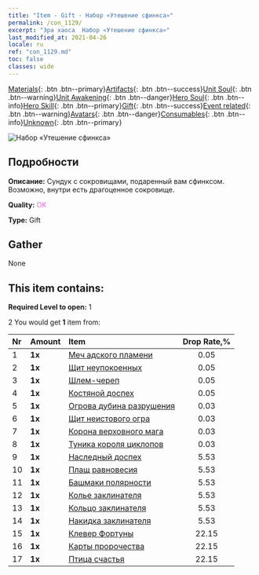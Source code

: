 ```yaml
---
title: "Item - Gift - Набор «Утешение сфинкса»"
permalink: /con_1129/
excerpt: "Эра хаоса  Набор «Утешение сфинкса»"
last_modified_at: 2021-04-26
locale: ru
ref: "con_1129.md"
toc: false
classes: wide
---
```

 [Materials](/ItemsRU/){: .btn .btn--primary}[Artifacts](/ItemsRU/Artifacts/){: .btn .btn--success}[Unit Soul](/ItemsRU/UnitSoul/){: .btn .btn--warning}[Unit Awakening](/ItemsRU/UnitAwakening/){: .btn .btn--danger}[Hero Soul](/ItemsRU/HeroSoul/){: .btn .btn--info}[Hero Skill](/ItemsRU/HeroSkill/){: .btn .btn--primary}[Gift](/ItemsRU/Gift/){: .btn .btn--success}[Event related](/ItemsRU/Events/){: .btn .btn--warning}[Avatars](/ItemsRU/Avatars/){: .btn .btn--danger}[Consumables](/ItemsRU/Consumables/){: .btn .btn--info}[Unknown](/ItemsRU/Unknown/){: .btn .btn--primary}

 ![Набор «Утешение сфинкса»](/images/t/i_907002.png)

## Подробности
 **Описание:** Сундук с сокровищами, подаренный вам сфинксом. Возможно, внутри есть драгоценное сокровище.

 **Quality:** <span style="color: #DA70D6">OK</span>

 **Type:** Gift

## Gather

  None

## This item contains:

 **Required Level to open:** 1

 2 You would get **1** item  from:

  | Nr | Amount |     Item    | Drop Rate,% |
  |:---|:-------|:------------|:---------:|
  | 1 |  **1x** | [Меч адского пламени](/ItemsRU/art_121/) | 0.05 | 
  | 2 |  **1x** | [Щит неупокоенных](/ItemsRU/art_122/) | 0.05 | 
  | 3 |  **1x** | [Шлем-череп](/ItemsRU/art_123/) | 0.05 | 
  | 4 |  **1x** | [Костяной доспех](/ItemsRU/art_124/) | 0.05 | 
  | 5 |  **1x** | [Огрова дубина разрушения](/ItemsRU/art_125/) | 0.03 | 
  | 6 |  **1x** | [Щит неистового огра](/ItemsRU/art_126/) | 0.03 | 
  | 7 |  **1x** | [Корона верховного мага](/ItemsRU/art_127/) | 0.03 | 
  | 8 |  **1x** | [Туника короля циклопов](/ItemsRU/art_128/) | 0.03 | 
  | 9 |  **1x** | [Наследный доспех](/ItemsRU/art_118/) | 5.53 | 
  | 10 |  **1x** | [Плащ равновесия](/ItemsRU/art_119/) | 5.53 | 
  | 11 |  **1x** | [Башмаки полярности](/ItemsRU/art_120/) | 5.53 | 
  | 12 |  **1x** | [Колье заклинателя](/ItemsRU/art_115/) | 5.53 | 
  | 13 |  **1x** | [Кольцо заклинателя](/ItemsRU/art_116/) | 5.53 | 
  | 14 |  **1x** | [Накидка заклинателя](/ItemsRU/art_117/) | 5.53 | 
  | 15 |  **1x** | [Клевер Фортуны](/ItemsRU/art_109/) | 22.15 | 
  | 16 |  **1x** | [Карты пророчества](/ItemsRU/art_110/) | 22.15 | 
  | 17 |  **1x** | [Птица счастья](/ItemsRU/art_111/) | 22.15 | 
